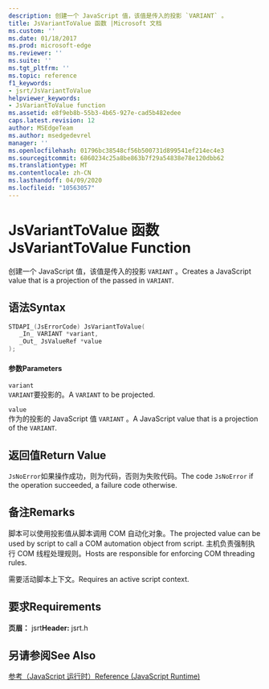 ```yaml
---
description: 创建一个 JavaScript 值，该值是传入的投影 `VARIANT` 。
title: JsVariantToValue 函数 |Microsoft 文档
ms.custom: ''
ms.date: 01/18/2017
ms.prod: microsoft-edge
ms.reviewer: ''
ms.suite: ''
ms.tgt_pltfrm: ''
ms.topic: reference
f1_keywords:
- jsrt/JsVariantToValue
helpviewer_keywords:
- JsVariantToValue function
ms.assetid: e8f9eb8b-55b3-4b65-927e-cad5b482edee
caps.latest.revision: 12
author: MSEdgeTeam
ms.author: msedgedevrel
manager: ''
ms.openlocfilehash: 01796bc38548cf56b500731d899541ef214ec4e3
ms.sourcegitcommit: 6860234c25a8be863b7f29a54838e78e120dbb62
ms.translationtype: MT
ms.contentlocale: zh-CN
ms.lasthandoff: 04/09/2020
ms.locfileid: "10563057"
---
```

# <span data-ttu-id="8e08d-103">JsVariantToValue 函数</span><span class="sxs-lookup"><span data-stu-id="8e08d-103">JsVariantToValue Function</span></span>
<span data-ttu-id="8e08d-104">创建一个 JavaScript 值，该值是传入的投影 `VARIANT` 。</span><span class="sxs-lookup"><span data-stu-id="8e08d-104">Creates a JavaScript value that is a projection of the passed in `VARIANT`.</span></span>  
  
## <span data-ttu-id="8e08d-105">语法</span><span class="sxs-lookup"><span data-stu-id="8e08d-105">Syntax</span></span>  
  
```cpp  
STDAPI_(JsErrorCode) JsVariantToValue(  
   _In_ VARIANT *variant,  
   _Out_ JsValueRef *value  
);  
```  
  
#### <span data-ttu-id="8e08d-106">参数</span><span class="sxs-lookup"><span data-stu-id="8e08d-106">Parameters</span></span>  
 `variant`  
 <span data-ttu-id="8e08d-107">`VARIANT`要投影的。</span><span class="sxs-lookup"><span data-stu-id="8e08d-107">A `VARIANT` to be projected.</span></span>  
  
 `value`  
 <span data-ttu-id="8e08d-108">作为的投影的 JavaScript 值 `VARIANT` 。</span><span class="sxs-lookup"><span data-stu-id="8e08d-108">A JavaScript value that is a projection of the `VARIANT`.</span></span>  
  
## <span data-ttu-id="8e08d-109">返回值</span><span class="sxs-lookup"><span data-stu-id="8e08d-109">Return Value</span></span>  
 <span data-ttu-id="8e08d-110">`JsNoError`如果操作成功，则为代码，否则为失败代码。</span><span class="sxs-lookup"><span data-stu-id="8e08d-110">The code `JsNoError` if the operation succeeded, a failure code otherwise.</span></span>  
  
## <span data-ttu-id="8e08d-111">备注</span><span class="sxs-lookup"><span data-stu-id="8e08d-111">Remarks</span></span>  
 <span data-ttu-id="8e08d-112">脚本可以使用投影值从脚本调用 COM 自动化对象。</span><span class="sxs-lookup"><span data-stu-id="8e08d-112">The projected value can be used by script to call a COM automation object from script.</span></span> <span data-ttu-id="8e08d-113">主机负责强制执行 COM 线程处理规则。</span><span class="sxs-lookup"><span data-stu-id="8e08d-113">Hosts are responsible for enforcing COM threading rules.</span></span>  
  
 <span data-ttu-id="8e08d-114">需要活动脚本上下文。</span><span class="sxs-lookup"><span data-stu-id="8e08d-114">Requires an active script context.</span></span>  
  
## <span data-ttu-id="8e08d-115">要求</span><span class="sxs-lookup"><span data-stu-id="8e08d-115">Requirements</span></span>  
 <span data-ttu-id="8e08d-116">**页眉：** jsrt</span><span class="sxs-lookup"><span data-stu-id="8e08d-116">**Header:** jsrt.h</span></span>  
  
## <span data-ttu-id="8e08d-117">另请参阅</span><span class="sxs-lookup"><span data-stu-id="8e08d-117">See Also</span></span>  
 [<span data-ttu-id="8e08d-118">参考（JavaScript 运行时）</span><span class="sxs-lookup"><span data-stu-id="8e08d-118">Reference (JavaScript Runtime)</span></span>](../chakra-hosting/reference-javascript-runtime.md)